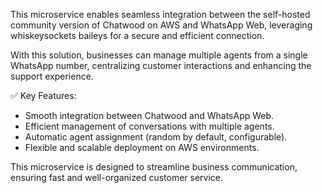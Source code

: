 This microservice enables seamless integration between the self-hosted community version of Chatwood on AWS and WhatsApp Web, leveraging whiskeysockets baileys for a secure and efficient connection.

With this solution, businesses can manage multiple agents from a single WhatsApp number, centralizing customer interactions and enhancing the support experience.

✅ Key Features:

- Smooth integration between Chatwood and WhatsApp Web.
- Efficient management of conversations with multiple agents.
- Automatic agent assignment (random by default, configurable).
- Flexible and scalable deployment on AWS environments.

This microservice is designed to streamline business communication, ensuring fast and well-organized customer service.



